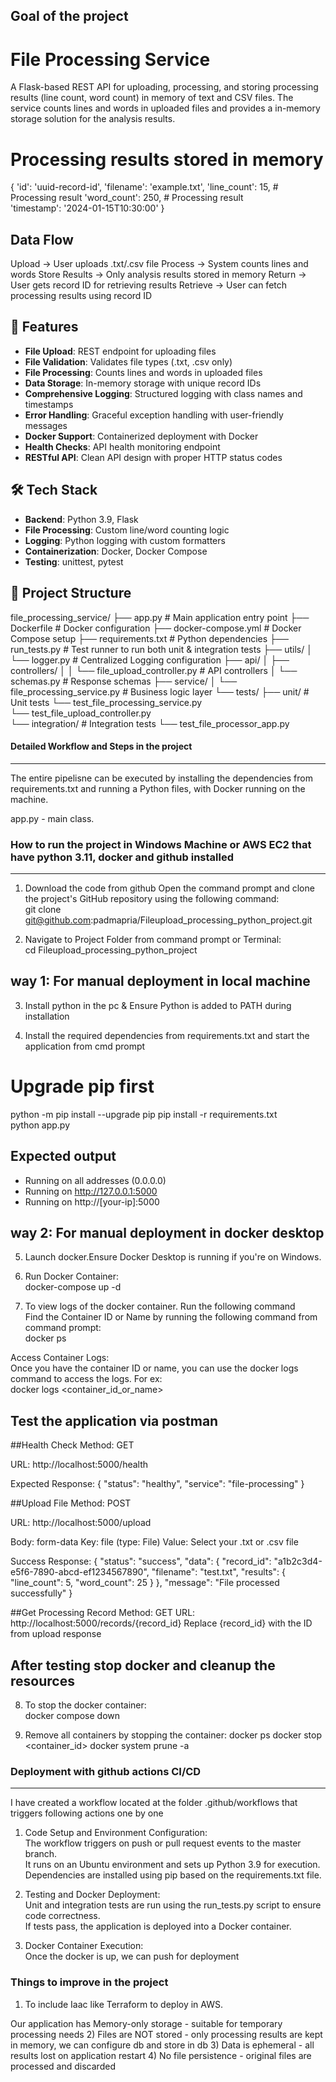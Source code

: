## Goal of the project
# File Processing Service

A Flask-based REST API for uploading, processing, and storing  processing results (line count, word count) in memory of text and CSV files. The service counts lines and words in uploaded files and provides a in-memory storage solution for the analysis results.

# Processing results stored in memory
{
    'id': 'uuid-record-id',
    'filename': 'example.txt',
    'line_count': 15,           # Processing result
    'word_count': 250,          # Processing result  
    'timestamp': '2024-01-15T10:30:00'
}

## Data Flow
Upload → User uploads .txt/.csv file
Process → System counts lines and words
Store Results → Only analysis results stored in memory
Return → User gets record ID for retrieving results
Retrieve → User can fetch processing results using record ID

## 🚀 Features

- **File Upload**: REST endpoint for uploading files
- **File Validation**: Validates file types (.txt, .csv only)
- **File Processing**: Counts lines and words in uploaded files
- **Data Storage**: In-memory storage with unique record IDs
- **Comprehensive Logging**: Structured logging with class names and timestamps
- **Error Handling**: Graceful exception handling with user-friendly messages
- **Docker Support**: Containerized deployment with Docker
- **Health Checks**: API health monitoring endpoint
- **RESTful API**: Clean API design with proper HTTP status codes

## 🛠️ Tech Stack

- **Backend**: Python 3.9, Flask
- **File Processing**: Custom line/word counting logic
- **Logging**: Python logging with custom formatters
- **Containerization**: Docker, Docker Compose
- **Testing**: unittest, pytest

## 📁 Project Structure
file_processing_service/
├── app.py             # Main application entry point
├── Dockerfile         # Docker configuration
├── docker-compose.yml # Docker Compose setup
├── requirements.txt   # Python dependencies
├── run_tests.py       # Test runner to run both unit & integration tests
├── utils/
│ └── logger.py        # Centralized Logging configuration
├── api/
│ ├── controllers/
│ │ └── file_upload_controller.py  # API controllers
│ └── schemas.py                   # Response schemas
├── service/
│ └── file_processing_service.py   # Business logic layer
└── tests/
	├── unit/                      # Unit tests
	    └── test_file_processing_service.py   
	    └── test_file_upload_controller.py   
	└── integration/                # Integration tests
		 └── test_file_processor_app.py   
 
#### Detailed Workflow and Steps in the project
------------------------------------------------
The entire pipelisne can be executed by installing the dependencies from requirements.txt and running a Python files, with Docker running on the machine.
   
app.py - main class.   


### How to run the project in Windows Machine or AWS EC2 that have python 3.11, docker and github installed
-------------------------------------------------------------------------------------
1) Download the code from github
Open the command prompt and clone the project's GitHub repository using the following command:    
git clone git@github.com:padmapria/Fileupload_processing_python_project.git

2. Navigate to Project Folder from command prompt or Terminal:   
cd Fileupload_processing_python_project  

way 1: For manual deployment in local machine
-------------------------------------------
3. Install python in the pc & Ensure Python is added to PATH during installation

4. Install the required dependencies from requirements.txt and start the application from cmd prompt
# Upgrade pip first
python -m pip install --upgrade pip
pip install -r requirements.txt   
python app.py

Expected output
--------------------
* Running on all addresses (0.0.0.0)
* Running on http://127.0.0.1:5000
* Running on http://[your-ip]:5000
	
	
way 2: For manual deployment in docker desktop
----------------------
5. Launch docker.Ensure Docker Desktop is running if you're on Windows.  

6. Run Docker Container:   
docker-compose up -d

7. To view logs of the docker container. Run the following command     
Find the Container ID or Name  by running the following command from command prompt:  
docker ps

Access Container Logs:    
Once you have the container ID or name, you can use the docker logs command to access the logs. For ex:    
docker logs <container_id_or_name>     
    

Test the application via postman
---------------------------------
##Health Check
Method: GET

URL: http://localhost:5000/health

Expected Response:
{
    "status": "healthy",
    "service": "file-processing"
}


##Upload File
Method: POST

URL: http://localhost:5000/upload

Body: form-data
Key: file (type: File)
Value: Select your .txt or .csv file

Success Response:
{
    "status": "success",
    "data": {
        "record_id": "a1b2c3d4-e5f6-7890-abcd-ef1234567890",
        "filename": "test.txt",
        "results": {
            "line_count": 5,
            "word_count": 25
        }
    },
    "message": "File processed successfully"
}

##Get Processing Record
Method: GET
URL: http://localhost:5000/records/{record_id}
Replace {record_id} with the ID from upload response


After testing stop docker and cleanup the resources
---------------------------------------------------

8. To stop the docker container:     
docker compose down  

9. Remove all containers by stopping the container:
docker ps
docker stop <container_id>
docker system prune -a

### Deployment with github actions CI/CD
-----------------------------------------
I have created a workflow located at the folder .github/workflows that triggers following actions one by one   

1. Code Setup and Environment Configuration:   
The workflow triggers on push or pull request events to the master branch.   
It runs on an Ubuntu environment and sets up Python 3.9 for execution.   
Dependencies are installed using pip based on the requirements.txt file.   
 
2. Testing and Docker Deployment:   
Unit and integration tests are run using the run_tests.py script to ensure code correctness.   
If tests pass, the application is deployed into a Docker container.   

3. Docker Container Execution:   
Once the docker is up, we can push for deployment

### Things to improve in the project
1) To include Iaac like Terraform to deploy in AWS.

Our application has Memory-only storage - suitable for temporary processing needs
2) Files are NOT stored - only processing results are kept in memory, we can configure db and store in db
3) Data is ephemeral - all results lost on application restart
4) No file persistence - original files are processed and discarded


